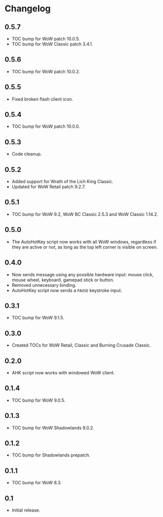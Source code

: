 Changelog
=========

0.5.7
-----
* TOC bump for WoW patch 10.0.5.
* TOC bump for WoW Classic patch 3.4.1.

0.5.6
-----
* TOC bump for WoW patch 10.0.2.

0.5.5
-----
* Fixed broken flash client icon.

0.5.4
-----
* TOC bump for WoW patch 10.0.0.

0.5.3
-----
* Code cleanup.

0.5.2
-----
* Added support for Wrath of the Lich King Classic.
* Updated for WoW Retail patch 9.2.7.

0.5.1
-----
* TOC bump for WoW 9.2, WoW BC Classic 2.5.3 and WoW Classic 1.14.2.

0.5.0
-----
* The AutoHotKey script now works with all WoW windows, regardless if they are active or not, as long as the top left corner is visible on screen.

0.4.0
-----
* Now sends message using any possible hardware input: mouse click, mouse wheel, keyboard, gamepad stick or button.
* Removed unnecessary binding.
* AutoHotKey script now sends a `PAUSE` keystroke input.

0.3.1
-----
* TOC bump for WoW 9.1.5.

0.3.0
-----
* Created TOCs for WoW Retail, Classic and Burning Crusade Classic.

0.2.0
-----
* AHK script now works with windowed WoW client.

0.1.4
-----
* TOC bump for WoW 9.0.5.

0.1.3
-----
* TOC bump for WoW Shadowlands 9.0.2.

0.1.2
-----
* TOC bump for Shadowlands prepatch.

0.1.1
-----
* TOC bump for WoW 8.3.

0.1
---
* Initial release.